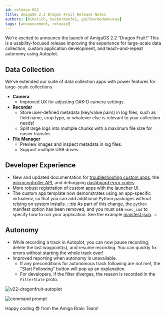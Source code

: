 ```yaml
---
id: release-022
title: AmigaOS 2.2 Dragon Fruit Release Notes
authors: [mihelich, hackerman342, guilhermedemouraa]
tags: [announcement, release]
---
```


We're excited to announce the launch of AmigaOS 2.2 “Dragon Fruit!” This is a
usability-focused release improving the experience for large-scale data collection,
custom application development, and teach-and-repeat autonomy using Autoplot.

## Data Collection

We've extended our suite of data collection apps with power features for large-scale
collections.

* **Camera**
  * Improved UX for adjusting OAK-D camera settings.
* **Recorder**
  * Store user-defined metadata (key/value pairs) in log files, such as field name, crop
    type, or whatever else is relevant to your collection needs!
  * Split large logs into multiple chunks with a maximum file size for easier transfer.
* **File Manager**
  * Preview images and inspect metadata in log files.
  * Support multiple USB drives.

## Developer Experience

* New and updated documentation for
  [troubleshooting custom apps](/docs/brain/brain-apps#debugging-the-app-on-the-launcher),
  the [microcontroller API](/docs/api/#farm-ng-microcontroller-adk), and debugging
  [dashboard error codes](/docs/dashboard/dashboard-debugging).
* More robust registration of custom apps with the launcher UI.
* The custom app template now demonstrates using an app-specific virtualenv, so that
  you can add additional Python packages without relying on system installs.
  :::tip
  As part of this change, the `python` manifest option has been removed, and you must
  use `exec_cmd` to specify how to run your application. See the example
  [manifest.json](https://github.com/farm-ng/amiga-app-template/blob/main/manifest.json).
  :::

## Autonomy

* While recording a track in Autoplot, you can now pause recording, delete the last
  waypoint(s), and resume recording. You can quickly fix errors without starting the
  whole track over!
* Improved reporting when autonomy is unavailable.
  * If any preconditions for autonomous track following are not met, the "Start
     Following" button will pop up an explanation.
  * For developers, if the filter diverges, the reason is recorded in the `FilterState` proto.

![v22-dragonfruit-autoplot](https://github.com/farm-ng/amiga-dev-kit/assets/484900/b728296c-c7a1-4a64-b65b-2a72e3b76eb2)

![command prompt](https://user-images.githubusercontent.com/5157099/219821724-69dfc97d-17fc-4a08-933a-e6fb2446495e.jpg)

Happy coding :sunglasses: from the Amiga Brain Team!
